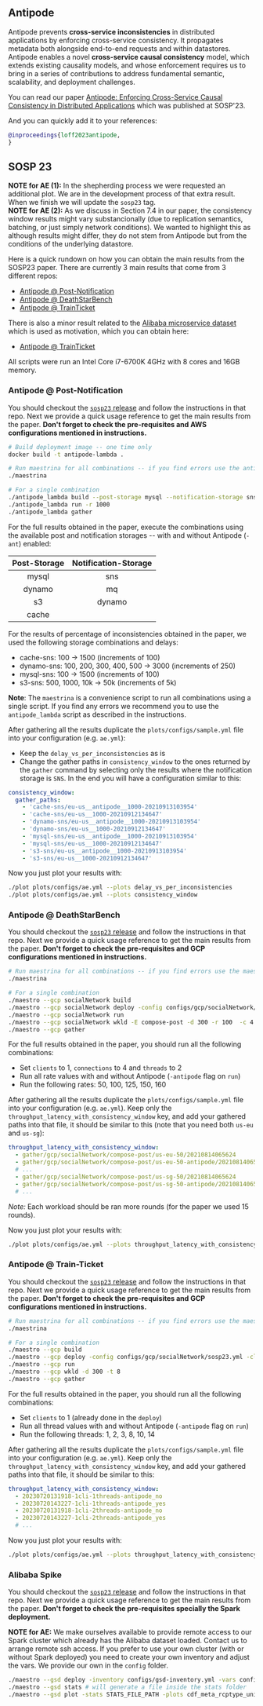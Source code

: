 ## Antipode


Antipode prevents **cross-service inconsistencies** in distributed applications by enforcing cross-service consistency. It propagates metadata both alongside end-to-end requests and within datastores. Antipode enables a novel **cross-service causal consistency** model, which extends existing causality models, and whose enforcement requires us to bring in a series of contributions to address fundamental semantic, scalability, and deployment challenges.

You can read our paper [Antipode: Enforcing Cross-Service Causal Consistency
in Distributed Applications](PDF) which was published at SOSP'23.

And you can quickly add it to your references:
```BibTeX
@inproceedings{loff2023antipode,
}
```


## SOSP 23 

**NOTE for AE (1):** In the shepherding process we were requested an additional plot. We are in the development process of that extra result. When we finish we will update the `sosp23` tag.\
**NOTE for AE (2):** As we discuss in Section 7.4 in our paper, the consistency window results might vary substancionally (due to replication semantics, batching, or just simply network conditions). We wanted to highlight this as although results might differ, they do not stem from Antipode but from the conditions of the underlying datastore.


Here is a quick rundown on how you can obtain the main results from the SOSP23 paper. 
There are currently 3 main results that come from 3 different repos:
- [Antipode @ Post-Notification](https://github.com/Antipode-SOSP23/antipode-post-notification)
- [Antipode @ DeathStarBench](https://github.com/Antipode-SOSP23/antipode-deathstarbench)
- [Antipode @ TrainTicket](https://github.com/Antipode-SOSP23/antipode-train-ticket)

There is also a minor result related to the [Alibaba microservice dataset](https://github.com/alibaba/clusterdata/tree/master/cluster-trace-microservices-v2021) which is used as motivation, which you can obtain here:
- [Antipode @ TrainTicket](https://github.com/Antipode-SOSP23/alibaba-spike)

All scripts were run an Intel Core i7-6700K 4GHz with 8 cores and 16GB memory.


### Antipode @ Post-Notification

You should checkout the [`sosp23` release](https://github.com/Antipode-SOSP23/antipode-post-notification/tree/sosp23) and follow the instructions in that repo.
Next we provide a quick usage reference to get the main results from the paper. **Don't forget to check the pre-requisites and AWS configurations mentioned in instructions.**

```zsh
# Build deployment image -- one time only 
docker build -t antipode-lambda .

# Run maestrina for all combinations -- if you find errors use the antipode_lambda below
./maestrina

# For a single combination
./antipode_lambda build --post-storage mysql --notification-storage sns --writer eu --reader us
./antipode_lambda run -r 1000
./antipode_lambda gather
```

For the full results obtained in the paper, execute the combinations using the available post and notification storages -- with and without Antipode (`-ant`) enabled:

| Post-Storage | Notification-Storage |
| :----------: | :------------------: |
| mysql        | sns                  |
| dynamo       | mq                   |
| s3           | dynamo               |
| cache        |                      |

For the results of percentage of inconsistencies obtained in the paper, we used the following storage combinations and delays:
- cache-sns: 100 &rarr; 1500 (increments of 100)
- dynamo-sns: 100, 200, 300, 400, 500 &rarr; 3000 (increments of 250)
- mysql-sns: 100 &rarr; 1500 (increments of 100)
- s3-sns: 500, 1000, 10k &rarr; 50k (increments of 5k)

**Note**: The `maestrina` is a convenience script to run all combinations using a single script. 
If you find any errors we recommend you to use the `antipode_lambda` script as described in the instructions.

After gathering all the results duplicate the `plots/configs/sample.yml` file into your configuration (e.g. `ae.yml`):
- Keep the `delay_vs_per_inconsistencies` as is
- Change the gather paths in `consistency_window` to the ones returned by the `gather` command by selecting only the results where the notification storage is `SNS`. In the end you will have a configuration similar to this:
```yml
consistency_window:
  gather_paths:
    - 'cache-sns/eu-us__antipode__1000-20210913103954'
    - 'cache-sns/eu-us__1000-20210912134647'
    - 'dynamo-sns/eu-us__antipode__1000-20210913103954'
    - 'dynamo-sns/eu-us__1000-20210912134647'
    - 'mysql-sns/eu-us__antipode__1000-20210913103954'
    - 'mysql-sns/eu-us__1000-20210912134647'
    - 's3-sns/eu-us__antipode__1000-20210913103954'
    - 's3-sns/eu-us__1000-20210912134647'
```

Now you just plot your results with:
```zsh
./plot plots/configs/ae.yml --plots delay_vs_per_inconsistencies
./plot plots/configs/ae.yml --plots consistency_window
```

### Antipode @ DeathStarBench

You should checkout the [`sosp23` release](https://github.com/Antipode-SOSP23/antipode-deathstarbench/tree/sosp23) and follow the instructions in that repo.
Next we provide a quick usage reference to get the main results from the paper. **Don't forget to check the pre-requisites and GCP configurations mentioned in instructions.**

```zsh
# Run maestrina for all combinations -- if you find errors use the maestro below
./maestrina

# For a single combination
./maestro --gcp socialNetwork build
./maestro --gcp socialNetwork deploy -config configs/gcp/socialNetwork/us-eu.yml -clients 1
./maestro --gcp socialNetwork run
./maestro --gcp socialNetwork wkld -E compose-post -d 300 -r 100  -c 4 -t 2
./maestro --gcp gather
```

For the full results obtained in the paper, you should run all the following combinations:
- Set `clients` to 1, `connections` to 4 and `threads` to 2
- Run all rate values with and without Antipode (`-antipode` flag on `run`)
- Run the following rates: 50, 100, 125, 150, 160

After gathering all the results duplicate the `plots/configs/sample.yml` file into your configuration (e.g. `ae.yml`). 
Keep only the `throughput_latency_with_consistency_window` key, and add your gathered paths into that file, it should be similar to this (note that you need both `us-eu` and  `us-sg`):
```yml
throughput_latency_with_consistency_window:
  - gather/gcp/socialNetwork/compose-post/us-eu-50/20210814065624
  - gather/gcp/socialNetwork/compose-post/us-eu-50-antipode/20210814065624
  # ...
  - gather/gcp/socialNetwork/compose-post/us-sg-50/20210814065624
  - gather/gcp/socialNetwork/compose-post/us-sg-50-antipode/20210814065624
  # ...
```
_Note:_ Each workload should be ran more rounds (for the paper we used 15 rounds).


Now you just plot your results with:
```zsh
./plot plots/configs/ae.yml --plots throughput_latency_with_consistency_window
```


### Antipode @ Train-Ticket
You should checkout the [`sosp23` release](https://github.com/Antipode-SOSP23/antipode-train-ticket/tree/sosp23) and follow the instructions in that repo.
Next we provide a quick usage reference to get the main results from the paper. **Don't forget to check the pre-requisites and GCP configurations mentioned in instructions.**
```zsh
# Run maestrina for all combinations -- if you find errors use the maestro below
./maestrina

# For a single combination
./maestro --gcp build
./maestro --gcp deploy -config configs/gcp/socialNetwork/sosp23.yml -clients 1
./maestro --gcp run
./maestro --gcp wkld -d 300 -t 8
./maestro --gcp gather
```

For the full results obtained in the paper, you should run all the following combinations:
- Set `clients` to 1 (already done in the `deploy`)
- Run all thread values with and without Antipode (`-antipode` flag on `run`)
- Run the following threads: 1, 2, 3, 8, 10, 14

After gathering all the results duplicate the `plots/configs/sample.yml` file into your configuration (e.g. `ae.yml`). 
Keep only the `throughput_latency_with_consistency_window` key, and add your gathered paths into that file, it should be similar to this:
```yml
throughput_latency_with_consistency_window:
  - 20230720131918-1cli-1threads-antipode_no
  - 20230720143227-1cli-1threads-antipode_yes
  - 20230720131918-1cli-2threads-antipode_no
  - 20230720143227-1cli-2threads-antipode_yes
  # ...
```

Now you just plot your results with:
```zsh
./plot plots/configs/ae.yml --plots throughput_latency_with_consistency_window
```

### Alibaba Spike
You should checkout the [`sosp23` release](https://github.com/Antipode-SOSP23/alibaba-spike/tree/sosp23) and follow the instructions in that repo.
Next we provide a quick usage reference to get the main results from the paper. **Don't forget to check the pre-requisites specially the Spark deployment.**

**NOTE for AE:** We make ourselves available to provide remote access to our Spark cluster which already has the Alibaba dataset loaded. Contact us to arrange remote ssh access.
If you prefer to use your own cluster (with or without Spark deployed) you need to create your own inventory and adjust the vars. We provide our own in the `config` folder.

```zsh
./maestro --gsd deploy -inventory configs/gsd-inventory.yml -vars configs/gsd-vars.yml
./maestro --gsd stats # will generate a file inside the stats folder
./maestro --gsd plot -stats STATS_FILE_PATH -plots cdf_meta_rcptype_unique_services_and_calls # use the previous generated stats 
```
